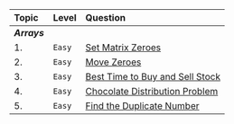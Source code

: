 |Topic|Level|Question|
|:----|:---|:---|
|***Arrays***|||
| 1.|`Easy`|[Set Matrix Zeroes](https://leetcode.com/problems/set-matrix-zeroes/)|
| 2.|`Easy`|[Move Zeroes](https://leetcode.com/problems/move-zeroes/)|
| 3.|`Easy`|[Best Time to Buy and Sell Stock](https://leetcode.com/problems/best-time-to-buy-and-sell-stock/)|
| 4.|`Easy`|[Chocolate Distribution Problem](https://www.geeksforgeeks.org/chocolate-distribution-problem/)|
| 5.|`Easy`|[Find the Duplicate Number](https://leetcode.com/problems/find-the-duplicate-number/)|
